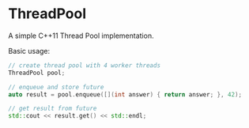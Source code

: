 ThreadPool
==========

A simple C++11 Thread Pool implementation.

Basic usage:
```c++
// create thread pool with 4 worker threads
ThreadPool pool;

// enqueue and store future
auto result = pool.enqueue([](int answer) { return answer; }, 42);

// get result from future
std::cout << result.get() << std::endl;

```
